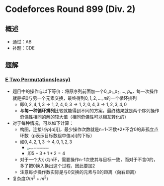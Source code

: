 # Codeforces Round 899 (Div. 2)

## 概述

- 通过：AB
- 补题：CDE

## 题解

### [E Two Permutations(easy)](https://codeforces.com/contest/1882/problem/E1)

- 题目中的操作与以下等价：将原序列前面加一个$0,p_1,p_2,\dots,p_n$，每一次操作就是把0与另一个元素交换，最终得到$0,1,2,\dots,n$的一个循环排列
  - 即$0,2,4,1,3\to1,2,4,0,3\to1,2,0,4,3\to1,2,3,4,0$
  - 与**每一种循环排列**比较就能得到不同的方案，最终结果就是两个序列操作奇偶性相同的解的较大值（相同奇偶性可以相互转化的）
- 对于每种情况，可以如下计算：
  - 构图，连接$i与p[a[i]]$，最少操作次数就是n+1-环数+2*不含0的非孤立点环数（p表示目标数组中值a[i]的下标）
  - 如$0,4,2,1,3\to4,0,1,2,3$
    - <img src="https://thdlrt.oss-cn-beijing.aliyuncs.com/image-20230926105942834.png" alt="image-20230926105942834" style="zoom:33%;" />
    - 即$5-3+1*2=4$
  - 对于一个大小为n环，需要操作n-1次使其与目标一致，而对于不含0的，多了把0换入换出这个过程，因此要加2
  - 注意每步操作数实际是与0交换的元素与0的距离（向右距离）
- 复杂度$O(n^2+m^2)$


